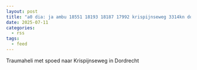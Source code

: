 ```yaml
---
layout: post
title: "a0 dia: ja ambu 18551 18193 18187 17992 krispijnseweg 3314kn dordrecht dordrt bon 102750"
date: 2025-07-11
categories: 
  - rss
tags: 
  - feed
---
```


Traumaheli met spoed naar Krispijnseweg in Dordrecht
